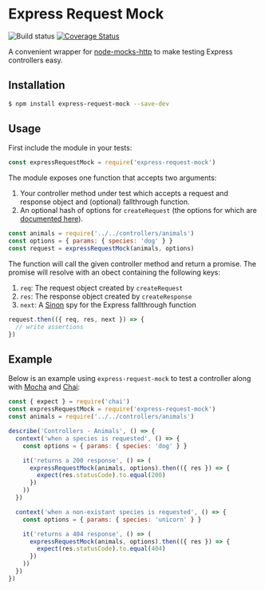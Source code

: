 # Express Request Mock

![Build status](https://api.travis-ci.org/i-like-robots/express-request-mock.png) [![Coverage Status](https://coveralls.io/repos/github/i-like-robots/express-request-mock/badge.svg?branch=master)](https://coveralls.io/github/i-like-robots/express-request-mock)

A convenient wrapper for [node-mocks-http][1] to make testing Express controllers easy.

## Installation

```sh
$ npm install express-request-mock --save-dev
```

## Usage

First include the module in your tests:

```js
const expressRequestMock = require('express-request-mock')
```

The module exposes one function that accepts two arguments:

1. Your controller method under test which accepts a request and response object and (optional) fallthrough function.
2. An optional hash of options for `createRequest` (the options for which are [documented here][2]).

```js
const animals = require('../../controllers/animals')
const options = { params: { species: 'dog' } }
const request = expressRequestMock(animals, options)
```

The function will call the given controller method and return a promise. The promise will resolve with an obect containing the following keys:

1. `req`: The request object created by `createRequest`
2. `res`: The response object created by `createResponse`
3. `next`: A [Sinon][3] spy for the Express fallthrough function

```js
request.then(({ req, res, next }) => {
  // write assertions
})
```

## Example

Below is an example using `express-request-mock` to test a controller along with [Mocha][4] and [Chai][5]:

```js
const { expect } = require('chai')
const expressRequestMock = require('express-request-mock')
const animals = require('../../controllers/animals')

describe('Controllers - Animals', () => {
  context('when a species is requested', () => {
    const options = { params: { species: 'dog' } }

    it('returns a 200 response', () => (
      expressRequestMock(animals, options).then(({ res }) => {
        expect(res.statusCode).to.equal(200)
      })
    ))
  })

  context('when a non-existant species is requested', () => {
    const options = { params: { species: 'unicorn' } }

    it('returns a 404 response', () => (
      expressRequestMock(animals, options).then(({ res }) => {
        expect(res.statusCode).to.equal(404)
      })
    ))
  })
})
```

[1]: https://github.com/howardabrams/node-mocks-http
[2]: https://github.com/howardabrams/node-mocks-http#createrequest
[3]: http://sinonjs.org/
[4]: https://mochajs.org/
[5]: http://chaijs.com/
